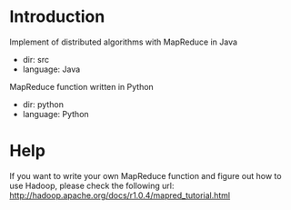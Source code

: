 Introduction
============

Implement of distributed algorithms with MapReduce in Java
- dir: src
- language: Java

MapReduce function written in Python
- dir: python
- language: Python

Help
====
If you want to write your own MapReduce function and figure out how to use Hadoop, please check the following url:
http://hadoop.apache.org/docs/r1.0.4/mapred_tutorial.html



